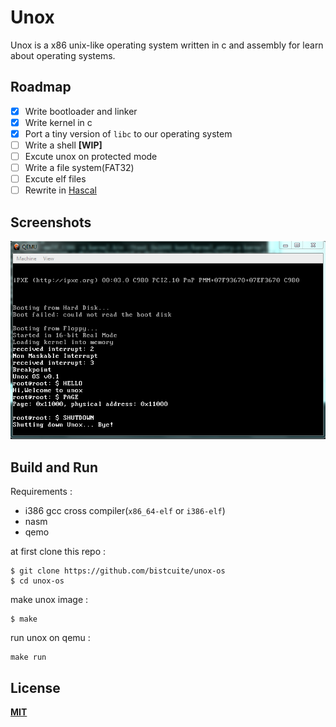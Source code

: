 # Unox
Unox is a x86 unix-like operating system written in c and assembly for learn about operating systems.

## Roadmap
- [x] Write bootloader and linker
- [x] Write kernel in c
- [x] Port a tiny version of `libc` to our operating system
- [ ] Write a shell **[WIP]**
- [ ] Excute unox on protected mode
- [ ] Write a file system(FAT32)
- [ ] Excute elf files
- [ ] Rewrite in [Hascal](https://github.com/hascal/hascal)
## Screenshots
![1](assets/Capture.PNG)

## Build and Run
Requirements :
- i386 gcc cross compiler(`x86_64-elf` or `i386-elf`)
- nasm
- qemo

at first clone this repo :
```
$ git clone https://github.com/bistcuite/unox-os
$ cd unox-os
```

make unox image :
```
$ make
```

run unox on qemu :
```
make run
```

## License
**[MIT](LICENSE)**
